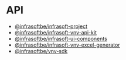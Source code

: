 # API

- <a href="/vnv-documentation/API/infrasoft-project/modules.html" target="_blank" >@infrasoftbe/infrasoft-project</a>
- <a href="/vnv-documentation/API/infrasoft-vnv-api-kit/modules.html" target="_blank" >@infrasoftbe/infrasoft-vnv-api-kit</a>
- <a href="/vnv-documentation/API/infrasoft-ui-components/modules.html" target="_blank" >@infrasoftbe/infrasoft-ui-components</a>
- <a href="/vnv-documentation/API/infrasoft-vnv-excel-generator/modules.html" target="_blank" >@infrasoftbe/infrasoft-vnv-excel-generator</a>
- <a href="/vnv-documentation/API/vnv-sdk/modules.html" target="_blank" >@infrasoftbe/vnv-sdk</a>

